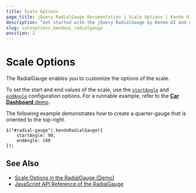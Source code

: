 ```yaml
---
title: Scale Options
page_title: jQuery RadialGauge Documentation | Scale Options | Kendo UI
description: "Get started with the jQuery RadialGauge by Kendo UI and customize the options of its scale."
slug: saleoptions_kendoui_radialgauge
position: 2
---
```


# Scale Options

The RadialGauge enables you to customize the options of the scale.

To set the start and end values of the scale, use the [`startAngle`](/api/dataviz/radialgauge#scale.startAngle) and [`endAngle`](/api/dataviz/radialgauge#scale.endAngle) configuration options. For a runnable example, refer to the [**Car Dashboard** demo](http://demos.telerik.com/kendo-ui/radial-gauge/car-dashboard).

The following example demonstrates how to create a quarter-gauge that is oriented to the top-right.

    $("#radial-gauge").kendoRadialGauge({
        startAngle: 90,
        endAngle: 180
    });

## See Also

* [Scale Options in the RadialGauge (Demo)](https://demos.telerik.com/kendo-ui/radial-gauge/scale-options)
* [JavaScript API Reference of the RadialGauge](/api/javascript/dataviz/ui/radialgauge)
